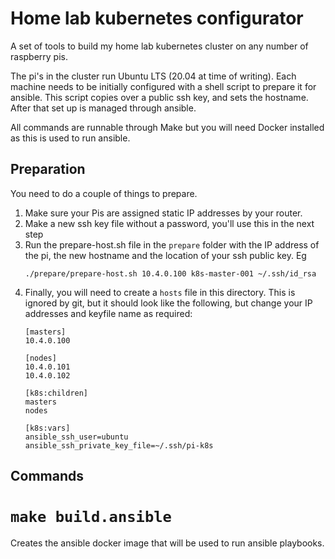 # Home lab kubernetes configurator

A set of tools to build my home lab kubernetes cluster on any number of raspberry pis.

The pi's in the cluster run Ubuntu LTS (20.04 at time of writing). Each machine needs to be
initially configured with a shell script to prepare it for ansible. This script copies over a public
ssh key, and sets the hostname. After that set up is managed through ansible. 

All commands are runnable through Make but you will need Docker installed as this is used to run
ansible.

## Preparation

You need to do a couple of things to prepare.
1. Make sure your Pis are assigned static IP addresses by your router.
2. Make a new ssh key file without a password, you'll use this in the next step 
2. Run the prepare-host.sh file in the `prepare` folder with the IP address of the pi, the new
   hostname and the location of your ssh public key. Eg
   ```
   ./prepare/prepare-host.sh 10.4.0.100 k8s-master-001 ~/.ssh/id_rsa
   ```
3. Finally, you will need to create a `hosts` file in this directory. This is ignored by git, but
   it should look like the following, but change your IP addresses and keyfile name as required:
   ```
   [masters]
   10.4.0.100
   
   [nodes]
   10.4.0.101
   10.4.0.102
   
   [k8s:children]
   masters
   nodes
   
   [k8s:vars]
   ansible_ssh_user=ubuntu
   ansible_ssh_private_key_file=~/.ssh/pi-k8s
   ```

## Commands

# `make build.ansible`

Creates the ansible docker image that will be used to run ansible playbooks.
